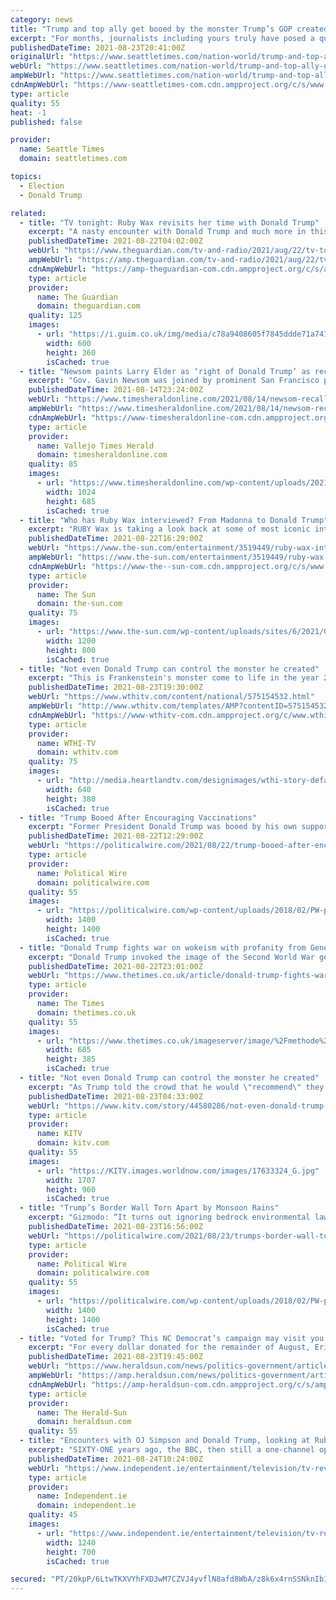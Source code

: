 ```yaml
---
category: news
title: "Trump and top ally get booed by the monster Trump’s GOP created"
excerpt: "For months, journalists including yours truly have posed a question: What would GOP vaccine hesitancy look like if Donald Trump were more forceful in combating it? Trump, despite hailing the manufacturing of the vaccines during his administration,"
publishedDateTime: 2021-08-23T20:41:00Z
originalUrl: "https://www.seattletimes.com/nation-world/trump-and-top-ally-get-booed-by-the-monster-trumps-gop-created/"
webUrl: "https://www.seattletimes.com/nation-world/trump-and-top-ally-get-booed-by-the-monster-trumps-gop-created/"
ampWebUrl: "https://www.seattletimes.com/nation-world/trump-and-top-ally-get-booed-by-the-monster-trumps-gop-created/?amp=1"
cdnAmpWebUrl: "https://www-seattletimes-com.cdn.ampproject.org/c/s/www.seattletimes.com/nation-world/trump-and-top-ally-get-booed-by-the-monster-trumps-gop-created/?amp=1"
type: article
quality: 55
heat: -1
published: false

provider:
  name: Seattle Times
  domain: seattletimes.com

topics:
  - Election
  - Donald Trump

related:
  - title: "TV tonight: Ruby Wax revisits her time with Donald Trump"
    excerpt: "A nasty encounter with Donald Trump and much more in this entertaining new series. Plus: The Handmaid’s Tale ends. Here’s what to watch this evening"
    publishedDateTime: 2021-08-22T04:02:00Z
    webUrl: "https://www.theguardian.com/tv-and-radio/2021/aug/22/tv-tonight-ruby-wax-revisits-her-time-with-donald-trump"
    ampWebUrl: "https://amp.theguardian.com/tv-and-radio/2021/aug/22/tv-tonight-ruby-wax-revisits-her-time-with-donald-trump"
    cdnAmpWebUrl: "https://amp-theguardian-com.cdn.ampproject.org/c/s/amp.theguardian.com/tv-and-radio/2021/aug/22/tv-tonight-ruby-wax-revisits-her-time-with-donald-trump"
    type: article
    provider:
      name: The Guardian
      domain: theguardian.com
    quality: 125
    images:
      - url: "https://i.guim.co.uk/img/media/c78a9408605f7845ddde71a741616a328447b218/0_86_576_346/master/576.jpg?width=300&quality=45&auto=format&fit=max&dpr=2&s=2cb092b89b4594a163269520a996506c"
        width: 600
        height: 360
        isCached: true
  - title: "Newsom paints Larry Elder as ‘right of Donald Trump’ as recall election heats up"
    excerpt: "Gov. Gavin Newsom was joined by prominent San Francisco politicians at Manny’s in San Francisco’s Mission District on Friday."
    publishedDateTime: 2021-08-14T23:24:00Z
    webUrl: "https://www.timesheraldonline.com/2021/08/14/newsom-recall-election-heats-up-as-governor-and-candidates-hit-the-campaign-trail-2/"
    ampWebUrl: "https://www.timesheraldonline.com/2021/08/14/newsom-recall-election-heats-up-as-governor-and-candidates-hit-the-campaign-trail-2/amp/"
    cdnAmpWebUrl: "https://www-timesheraldonline-com.cdn.ampproject.org/c/s/www.timesheraldonline.com/2021/08/14/newsom-recall-election-heats-up-as-governor-and-candidates-hit-the-campaign-trail-2/amp/"
    type: article
    provider:
      name: Vallejo Times Herald
      domain: timesheraldonline.com
    quality: 85
    images:
      - url: "https://www.timesheraldonline.com/wp-content/uploads/2021/08/SJM-L-CAMPAIGN-0814-09-1.jpg?w=1024&#038;h=685"
        width: 1024
        height: 685
        isCached: true
  - title: "Who has Ruby Wax interviewed? From Madonna to Donald Trump"
    excerpt: "RUBY Wax is taking a look back at some of most iconic interviews with the great and the good from her series from the 1990s. The original series featured a who’s who of A-list celebrities of the"
    publishedDateTime: 2021-08-22T16:29:00Z
    webUrl: "https://www.the-sun.com/entertainment/3519449/ruby-wax-interview-who-madonna-donald-trump/"
    ampWebUrl: "https://www.the-sun.com/entertainment/3519449/ruby-wax-interview-who-madonna-donald-trump/amp/"
    cdnAmpWebUrl: "https://www-the--sun-com.cdn.ampproject.org/c/s/www.the-sun.com/entertainment/3519449/ruby-wax-interview-who-madonna-donald-trump/amp/"
    type: article
    provider:
      name: The Sun
      domain: the-sun.com
    quality: 75
    images:
      - url: "https://www.the-sun.com/wp-content/uploads/sites/6/2021/08/COMP-SKC-RUBY-EXPL.jpg?strip=all&quality=100&w=1200&h=800&crop=1"
        width: 1200
        height: 800
        isCached: true
  - title: "Not even Donald Trump can control the monster he created"
    excerpt: "This is Frankenstein's monster come to life in the year 2021. Trump has created a following that even he can't control anymore. Consider how we got to that"
    publishedDateTime: 2021-08-23T19:30:00Z
    webUrl: "https://www.wthitv.com/content/national/575154532.html"
    ampWebUrl: "http://www.wthitv.com/templates/AMP?contentID=575154532"
    cdnAmpWebUrl: "https://www-wthitv-com.cdn.ampproject.org/c/www.wthitv.com/templates/AMP?contentID=575154532"
    type: article
    provider:
      name: WTHI-TV
      domain: wthitv.com
    quality: 75
    images:
      - url: "http://media.heartlandtv.com/designimages/wthi-story-default-image-640x380.png"
        width: 640
        height: 380
        isCached: true
  - title: "Trump Booed After Encouraging Vaccinations"
    excerpt: "Former President Donald Trump was booed by his own supporters during a rally in Cullman, Alabama Saturday night after he encouraged the crowd to get vaccinated against COVID-19,” Newsweek reports."
    publishedDateTime: 2021-08-22T12:29:00Z
    webUrl: "https://politicalwire.com/2021/08/22/trump-booed-after-encouraging-vaccinations/"
    type: article
    provider:
      name: Political Wire
      domain: politicalwire.com
    quality: 55
    images:
      - url: "https://politicalwire.com/wp-content/uploads/2018/02/PW-podcast-logo.jpg"
        width: 1400
        height: 1400
        isCached: true
  - title: "Donald Trump fights war on wokeism with profanity from General Patton"
    excerpt: "Donald Trump invoked the image of the Second World War general George S Patton to attack “wokeism” in the military at a rally in Alabama on Saturday.George"
    publishedDateTime: 2021-08-22T23:01:00Z
    webUrl: "https://www.thetimes.co.uk/article/donald-trump-fights-war-on-wokeism-with-profanity-from-general-patton-dcjhtrll3"
    type: article
    provider:
      name: The Times
      domain: thetimes.co.uk
    quality: 55
    images:
      - url: "https://www.thetimes.co.uk/imageserver/image/%2Fmethode%2Ftimes%2Fprod%2Fweb%2Fbin%2F4886a8cc-0389-11ec-b32f-641087520f21.jpg?crop=1280%2C720%2C0%2C0&resize=685"
        width: 685
        height: 385
        isCached: true
  - title: "Not even Donald Trump can control the monster he created"
    excerpt: "As Trump told the crowd that he would \"recommend\" they get the Covid-19 vaccine, people started to boo. Watch: Absolutely incredible. This is Frankenstein's monster come to life in the year 2021. Trump has created a following that even he can't control anymore."
    publishedDateTime: 2021-08-23T04:33:00Z
    webUrl: "https://www.kitv.com/story/44580286/not-even-donald-trump-can-control-the-monster-he-created"
    type: article
    provider:
      name: KITV
      domain: kitv.com
    quality: 55
    images:
      - url: "https://KITV.images.worldnow.com/images/17633324_G.jpg"
        width: 1707
        height: 960
        isCached: true
  - title: "Trump’s Border Wall Torn Apart by Monsoon Rains"
    excerpt: "Gizmodo: “It turns out ignoring bedrock environmental laws may not have been the best choice for a multibillion-dollar construction project.” “Photos show former President Donald Trump’s border wall in deep disrepair after summer monsoon rains literally blew floodgates off their hinges."
    publishedDateTime: 2021-08-23T16:56:00Z
    webUrl: "https://politicalwire.com/2021/08/23/trumps-border-wall-torn-apart-by-monsoon-rains/"
    type: article
    provider:
      name: Political Wire
      domain: politicalwire.com
    quality: 55
    images:
      - url: "https://politicalwire.com/wp-content/uploads/2018/02/PW-podcast-logo.jpg"
        width: 1400
        height: 1400
        isCached: true
  - title: "Voted for Trump? This NC Democrat’s campaign may visit you. Here’s why."
    excerpt: "For every dollar donated for the remainder of August, Erica Smith’s campaign for Senate says it will knock on a door in a North Carolina county that Donald Trump won in the 2020 presidential race. The campaign,"
    publishedDateTime: 2021-08-23T19:45:00Z
    webUrl: "https://www.heraldsun.com/news/politics-government/article253682403.html"
    ampWebUrl: "https://amp.heraldsun.com/news/politics-government/article253682403.html"
    cdnAmpWebUrl: "https://amp-heraldsun-com.cdn.ampproject.org/c/s/amp.heraldsun.com/news/politics-government/article253682403.html"
    type: article
    provider:
      name: The Herald-Sun
      domain: heraldsun.com
    quality: 55
  - title: "Encounters with OJ Simpson and Donald Trump, looking at Ruby Wax’s TV gems with fresh eyes"
    excerpt: "SIXTY-ONE years ago, the BBC, then still a one-channel operation, broadcast what remains one of the most famous, some would say infamous, celebrity interviews ever shown on British television: Tony Hancock on a series called Face to Face."
    publishedDateTime: 2021-08-24T10:24:00Z
    webUrl: "https://www.independent.ie/entertainment/television/tv-reviews/encounters-with-oj-simpson-and-donald-trump-looking-at-ruby-waxs-tv-gems-with-fresh-eyes-40782289.html"
    type: article
    provider:
      name: Independent.ie
      domain: independent.ie
    quality: 45
    images:
      - url: "https://www.independent.ie/entertainment/television/tv-reviews/20a23/40782288.ece/AUTOCROP/w1240h700/Ruby.png"
        width: 1240
        height: 700
        isCached: true

secured: "PT/20kpP/6LtwTKXVYhFXD3wM7CZVJ4yvflN8afd8WbA/z8k6x4rnSSNknIb1gRWvxpCqOsTXukA9EOKazkj6JRN20VL+CFSsOBYeF6R9GpBS/CyoWVsWJ8LwoNWtMveHLOk5mZXRn/EaQN/cppjQ+pfVil8Cq3DP2iSOcqH/lteLhy/zeFYpSXvNKEWlWhpSTV2zNxfa3kg75aFOAm7PzaRcOn3Vn0iQI907Qjj7qCJghLeVH83An2lAc13knMEkzLFePrvXookRaf6cThA3hOVnxGrkYv1L9XBpsPlW93aJv2K1Qdd3acOwjya6+31jloLTYLqkD7ruH2+UUaWWs/QRVXSsTZvx+yjGgO3vfA=;TS/SlIctVI3Z2vGsMWolvA=="
---
```


